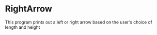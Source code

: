 # RightArrow
This program prints out a left or right arrow based on the user's choice of length and height
